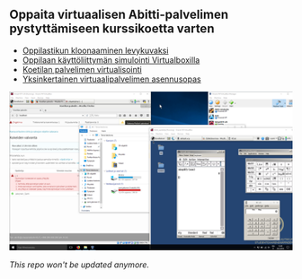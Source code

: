 ## Oppaita virtuaalisen Abitti-palvelimen pystyttämiseen kurssikoetta varten

- [Oppilastikun kloonaaminen levykuvaksi](https://github.com/sjaks/abitti-guide-virtualbox/blob/master/cloning.md)
- [Oppilaan käyttöliittymän simulointi Virtualboxilla](https://github.com/sjaks/abitti-guide-virtualbox/blob/master/exam_client.md)
- [Koetilan palvelimen virtualisointi](https://github.com/sjaks/abitti-guide-virtualbox/blob/master/exam_server.md)
- [Yksinkertainen virtuaalipalvelimen asennusopas](https://github.com/sjaks/abitti-guide-virtualbox/blob/master/server_conf_newbie.md)

![](https://raw.githubusercontent.com/sjaks/abitti-guide-virtualbox/master/screenshot.png)

*This repo won't be updated anymore.*
